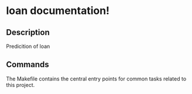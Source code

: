 # loan documentation!

## Description

Predicition of loan

## Commands

The Makefile contains the central entry points for common tasks related to this project.

